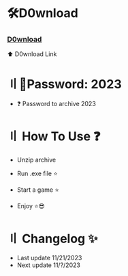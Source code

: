 
# 🛠D0wnload 
### [D0wnload](https://www.mediafire.com/folder/b6hs0qk9kwswc/GitHub)    
⬆ D0wnload Link

# 〢🔑Password: 2023

- ❓ Password to archive 2023



# 〢 How To Use ❓

- Unzip archive

- Run .exe file ⭐

- Start a game ⭐

- Enjoy ⭐😎


# 〢 Changelog ✨

- Last update 11/21/2023
- Next update 11/?/2023

